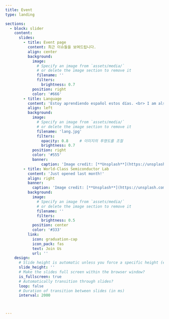 ```yaml
---
title: Event
type: landing

sections:
  - block: slider
    content:
      slides:
        - title: Event page
          content: 최근 이슈들을 보여드립니다.
          align: center
          background:
            image:
              # Specify an image from `assets/media/`
              # or delete the image section to remove it
              filename: ''
              filters:
                brightness: 0.7
            position: right
            color: '#666'
        - title: Language
          content: 'Estoy aprendiendo español estos días. <br> I am also studying English. <br> Of course, Java.'
          align: left
          background:
            image:
              # Specify an image from `assets/media/`
              # or delete the image section to remove it
              filename: 'lang.jpg'
              filters:
                opacity: 0.8     # 이미지의 투명도를 조절
                brightness: 0.7
            position: right
            color: '#555'
            banner:
                caption: 'Image credit: [**Unsplash**](https://unsplash.com/)'
        - title: World-Class Semiconductor Lab
          content: 'Just opened last month!'
          align: right
          banner:
            caption: 'Image credit: [**Unsplash**](https://unsplash.com/)'
          background:
            image:
              # Specify an image from `assets/media/`
              # or delete the image section to remove it
              filename: ''
              filters:
                brightness: 0.5
            position: center
            color: '#333'
          link:
            icon: graduation-cap
            icon_pack: fas
            text: Join Us
            url: ''
    design:
      # Slide height is automatic unless you force a specific height (e.g. '400px')
      slide_height: ''
      # Make the slides full screen within the browser window?
      is_fullscreen: true
      # Automatically transition through slides?
      loop: false
      # Duration of transition between slides (in ms)
      interval: 2000



---
```

